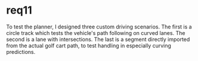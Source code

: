 # req11
To test the planner, I designed three custom driving scenarios. The first is a circle track  which tests the vehicle's path following on curved lanes. The second is a lane with intersections. The last is a segment directly imported from the actual golf cart path, to test handling in especially curving predictions.
